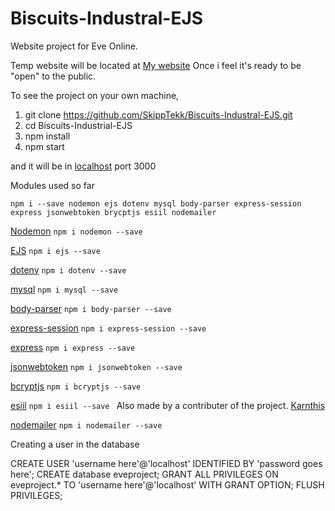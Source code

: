 # Biscuits-Industral-EJS
Website project for Eve Online.

Temp website will be located at [My website](https://skipptekk.com) Once i feel it's ready to be "open" to the public.

To see the project on your own machine, 
1) git clone https://github.com/SkippTekk/Biscuits-Industral-EJS.git
2) cd Biscuits-Industrial-EJS
3) npm install
4) npm start

and it will be in [localhost](http://localhost:3000) port 3000

Modules used so far

```npm i --save nodemon ejs dotenv mysql body-parser express-session express jsonwebtoken brycptjs esiil nodemailer```

[Nodemon](https://www.npmjs.com/package/nodemon)
``npm i nodemon --save``

[EJS](https://www.npmjs.com/package/ejs)
``npm i ejs --save``

[dotenv](https://www.npmjs.com/package/dotenv)
``npm i dotenv --save``

[mysql](https://www.npmjs.com/package/mysql)
``npm i mysql --save``

[body-parser](https://www.npmjs.com/package/body-parser)
``npm i body-parser --save``

[express-session](https://www.npmjs.com/package/express-session)
``npm i express-session --save``

[express](https://www.npmjs.com/package/express)
``npm i express --save``

[jsonwebtoken](https://www.npmjs.com/package/jsonwebtoken)
``npm i jsonwebtoken --save``

[bcryptjs](https://www.npmjs.com/package/bcryptjs)
``npm i bcryptjs --save``

[esiil](https://www.npmjs.com/package/esiil)
``npm i esiil --save `` 
Also made by a contributer of the project. [Karnthis](https://github.com/karnthis)

[nodemailer](https://www.npmjs.com/package/nodemailer)
``npm i nodemailer --save``


Creating a user in the database

CREATE USER 'username here'@'localhost' IDENTIFIED BY 'password goes here';
CREATE database eveproject;
GRANT ALL PRIVILEGES ON eveproject.* TO 'username here'@'localhost' WITH GRANT OPTION;
FLUSH PRIVILEGES;
